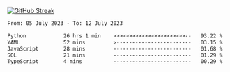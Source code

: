 [![GitHub Streak](https://streak-stats.demolab.com?user=renren-017&theme=sea&hide_border=true&background=DD272700)](https://git.io/streak-stats)

<!--START_SECTION:waka-->

```txt
From: 05 July 2023 - To: 12 July 2023

Python            26 hrs 1 min    >>>>>>>>>>>>>>>>>>>>>>>--   93.22 %
YAML              52 mins         >------------------------   03.15 %
JavaScript        28 mins         -------------------------   01.68 %
SQL               21 mins         -------------------------   01.29 %
TypeScript        4 mins          -------------------------   00.29 %
```

<!--END_SECTION:waka-->
